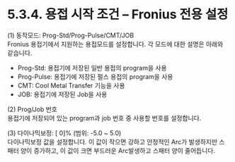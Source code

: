 ﻿# 5.3.4. 용접 시작 조건 – Fronius 전용 설정

(1)	동작모드: Prog-Std/Prog-Pulse/CMT/JOB  
Fronius 용접기에서 지원하는 용접모드를 설정합니다. 각 모드에 대한 설명은 아래와 같습니다.

- Prog-Std: 용접기에 저장된 일반 용접의 program을 사용
- Prog-Pulse: 용접기에 저장된 펄스 용접의 program을 사용
- CMT: Cool Metal Transfer 기능을 사용
- JOB: 용접기에 저장된 Job을 사용

(2)	Prog/Job 번호  
용접기에 저장되어 있는 program과 job 번호 중 사용할 번호를 설정합니다.

(3)	다이나믹보정: [  0]% (범위: -5.0 ~ 5.0)  
다이나믹보정 값을 설정합니다. 이 값이 작으면 강하고 안정적인 Arc가 발생하지만 스패터 양이 증가하고, 이 값이 크면 부드러운 Arc발생하고 스패터 양이 줄어듭니다.


